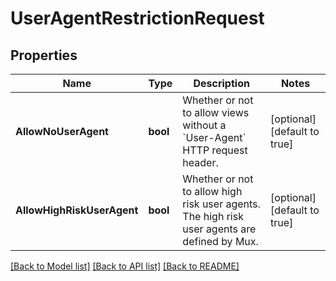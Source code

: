 # UserAgentRestrictionRequest

## Properties
Name | Type | Description | Notes
------------ | ------------- | ------------- | -------------
**AllowNoUserAgent** | **bool** | Whether or not to allow views without a &#x60;User-Agent&#x60; HTTP request header. | [optional] [default to true]
**AllowHighRiskUserAgent** | **bool** | Whether or not to allow high risk user agents. The high risk user agents are defined by Mux. | [optional] [default to true]

[[Back to Model list]](../README.md#documentation-for-models) [[Back to API list]](../README.md#documentation-for-api-endpoints) [[Back to README]](../README.md)


